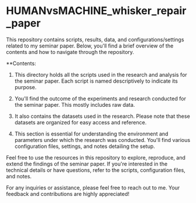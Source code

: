 # HUMANvsMACHINE_whisker_repair_paper

This repository contains scripts, results, data, and configurations/settings related to my seminar paper. Below, you'll find a brief overview of the contents and how to navigate through the repository.

**Contents:

1. This directory holds all the scripts used in the research and analysis for the seminar paper. Each script is named descriptively to indicate its purpose.

2. You'll find the outcome of the experiments and research conducted for the seminar paper. This mostly includes raw data.

3. It also contains the datasets used in the research. Please note that these datasets are organized for easy access and reference.

4. This section is essential for understanding the environment and parameters under which the research was conducted. You'll find various configuration files, settings, and notes detailing the setup.


Feel free to use the resources in this repository to explore, reproduce, and extend the findings of the seminar paper. If you're interested in the technical details or have questions, refer to the scripts, configuration files, and notes.

For any inquiries or assistance, please feel free to reach out to me. Your feedback and contributions are highly appreciated!

